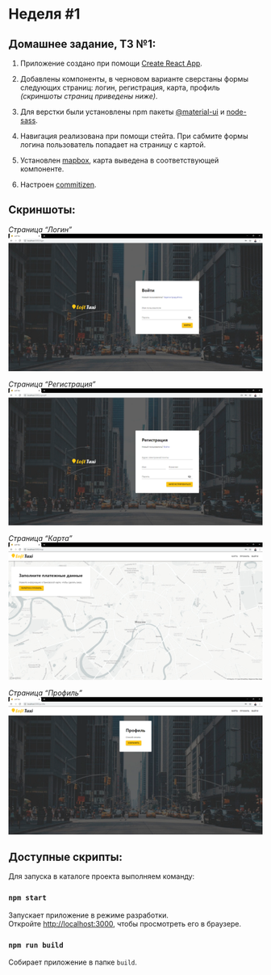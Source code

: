 
# Неделя #1

## Домашнее задание, ТЗ №1:

1. Приложение создано при помощи [Create React App](https://github.com/facebook/create-react-app).

2. Добавлены компоненты, в черновом варианте сверстаны формы следующих страниц: логин, регистрация, карта, профиль *(скриншоты страниц приведены ниже)*.

3. Для верстки были установлены npm пакеты [@material-ui](https://github.com/mui-org/material-ui) и [node-sass](https://github.com/sass/node-sass).

4. Навигация реализована при помощи стейта. При сабмите формы логина пользователь попадает на страницу с картой.

5. Установлен [mapbox](https://github.com/mapbox/mapbox-gl-js), карта выведена в соответствующей компоненте.

6. Настроен [commitizen](https://github.com/commitizen/cz-cli).

## Cкриншоты:

*Страница “Логин”*<br />
![Компонента страницы “Логин”](./screenshots/homework__01/login.png)

*Страница “Регистрация”*<br />
![Компонента страницы “Регистрация”](./screenshots/homework__01/signup.png)

*Страница “Карта”*<br />
![Компонента страницы “Карта”](./screenshots/homework__01/map.png)

*Страница “Профиль”*<br />
![Компонента страницы “Профиль”](./screenshots/homework__01/profile.png)

## Доступные скрипты:

Для запуска в каталоге проекта выполняем команду:

### `npm start`

Запускает приложение в режиме разработки.<br />
Откройте [http://localhost:3000](http://localhost:3000), чтобы просмотреть его в браузере.

### `npm run build`

Собирает приложение в папке `build`.